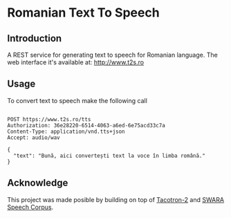 # Romanian Text To Speech

## Introduction

A REST service for generating text to speech for Romanian language. The web interface it's available at:  http://www.t2s.ro

## Usage

To convert text to speech make the following call

```

POST https://www.t2s.ro/tts
Authorization: 36e28220-6514-4063-a6ed-6e75acd33c7a
Content-Type: application/vnd.tts+json
Accept: audio/wav

{
  "text": "Bună, aici convertești text la voce în limba română."
}
```

## Acknowledge

This project was made posible by building on top of [Tacotron-2](https://github.com/aurelianmaga/Tacotron-2.ro) and [SWARA Speech Corpus](https://speech.utcluj.ro/swarasc/).

